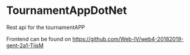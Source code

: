 # TournamentAppDotNet

Rest api for the tournamentAPP


Frontend can be found on https://github.com/Web-IV/web4-20182019-gent-2a1-TijsM

